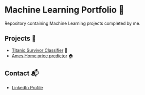 # Machine Learning Portfolio 🤖

Repository containing Machine Learning projects completed by me.

## Projects 🚀

* [Titanic Survivor Classifier](https://github.com/Neymario14/DsProyects/blob/main/Titanic_Survivor_Classifier/Titanic_Survivor_Classifier.ipynb) 🚢 
* [Ames Home price predictor](https://github.com/Neymario14/DsProyects/blob/main/Ames_Housing_Prices/Ames_Housing_Prices.ipynb) 🏠



## Contact 📬

* [LinkedIn Profile](https://www.linkedin.com/in/mario-urzua-fritz/)
